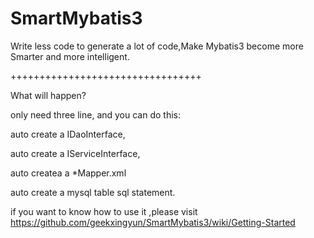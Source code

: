 # SmartMybatis3
Write less code to generate a lot of code,Make Mybatis3 become more Smarter and more intelligent.

+++++++++++++++++++++++++++++++++

What will happen?

only need three line, and you can do this:

auto create a IDaoInterface,

auto create a IServiceInterface,

auto createa a *Mapper.xml

auto create a  mysql table sql statement.

if you want to know how to use it ,please visit  https://github.com/geekxingyun/SmartMybatis3/wiki/Getting-Started

